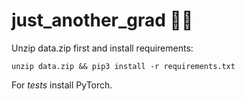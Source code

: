 # just_another_grad 🤷‍♂️

Unzip data.zip first and install requirements:

```shell
unzip data.zip && pip3 install -r requirements.txt
```
For *tests* install PyTorch. 
